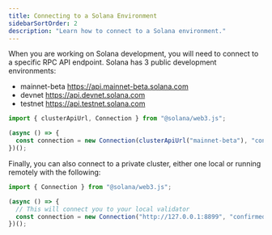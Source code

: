 ```yaml
---
title: Connecting to a Solana Environment
sidebarSortOrder: 2
description: "Learn how to connect to a Solana environment."
---
```


When you are working on Solana development, you will need to connect to a
specific RPC API endpoint. Solana has 3 public development environments:

- mainnet-beta https://api.mainnet-beta.solana.com
- devnet https://api.devnet.solana.com
- testnet https://api.testnet.solana.com

```typescript filename="connect-to-environment.ts"
import { clusterApiUrl, Connection } from "@solana/web3.js";

(async () => {
  const connection = new Connection(clusterApiUrl("mainnet-beta"), "confirmed");
})();
```

Finally, you can also connect to a private cluster, either one local or running
remotely with the following:

```ts
import { Connection } from "@solana/web3.js";

(async () => {
  // This will connect you to your local validator
  const connection = new Connection("http://127.0.0.1:8899", "confirmed");
})();
```
